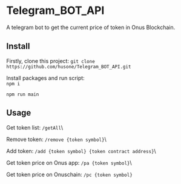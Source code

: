 # Telegram_BOT_API

A telegram bot to get the current price of token in Onus Blockchain.

## Install

Firstly, clone this project:
`git clone https://github.com/husone/Telegram_BOT_API.git`

Install packages and run script: \
`npm i`

`npm run main`

## Usage

Get token list: `/getAll`\

Remove token: `/remove {token symbol}`\

Add token: `/add {token symbol} {token contract address}`\

Get token price on Onus app: `/pa {token symbol}`\

Get token price on Onuschain: `/pc {token symbol}`


